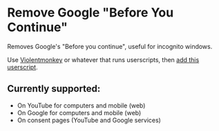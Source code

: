 # Remove Google "Before You Continue"
Removes Google's "Before you continue", useful for incognito windows.

Use [Violentmonkey](https://violentmonkey.github.io/) or whatever that runs userscripts, then [add this userscript](https://github.com/Davilarek/RemoveGoogleBeforeYouContinue/raw/main/NoMoreMoogleBeforeYouContinue.user.js).


## Currently supported:
- On YouTube for computers and mobile (web)
- On Google for computers and mobile (web)
- On consent pages (YouTube and Google services)
